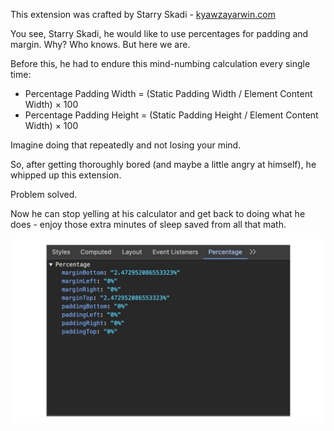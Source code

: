 This extension was crafted by Starry Skadi - [kyawzayarwin.com](https://kyawzayarwin.com)

You see, Starry Skadi, he would like to use percentages for padding and margin. Why? Who knows. But here we are.

Before this, he had to endure this mind-numbing calculation every single time:

- Percentage Padding Width = (Static Padding Width / Element Content Width) × 100
- Percentage Padding Height = (Static Padding Height / Element Content Width) × 100

Imagine doing that repeatedly and not losing your mind. 

So, after getting thoroughly bored (and maybe a little angry at himself), he whipped up this extension. 

Problem solved. 

Now he can stop yelling at his calculator and get back to doing what he does - enjoy those extra minutes of sleep saved from all that math.

![alt text](image.jpg)